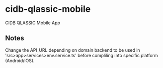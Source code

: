 # cidb-qlassic-mobile
CIDB QLASSIC Mobile App

## Notes

Change the API_URL depending on domain backend to be used in 'src>app>services>env.service.ts' before compliling into specific platform (Android/iOS).